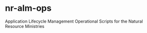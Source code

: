 # nr-alm-ops
Application Lifecycle Management Operational Scripts for the Natural Resource Ministries
